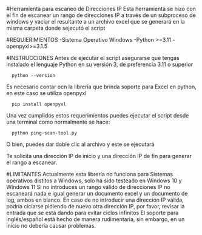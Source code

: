#Herramienta para escaneo de Direcciones IP
Esta herramienta se hizo con el fin de escanear un rango de direcciones IP a través de un subproceso de windows y vaciar el resultante a un archivo excel que se generará en la misma carpeta donde sejecutó el script

#REQUIERIMIENTOS
-Sistema Operativo Windows
-Python >=3.11
-openpyxl>=3.1.5

#INSTRUCCIONES
Antes de ejecutar el script asegurarse que tengas instalado el lenguaje Python en su versión 3, de preferencia 3.11 o superior
```
  python --version
```

Es necesario contar ocn la librería que brinda soporte para Excel en python, en este caso se utiliza openpyxl
```
  pip install openpyxl
```

Una vez cumplidos estos requerimientos puedes ejecutar el script desde una terminal como normalmente se hace:
```
  python ping-scan-tool.py
```
 O bien, puedes dar doble clic al archivo y este se ejecutará

 Te solicita una dirección IP de inicio y una dirección IP de fin para generar el rango a escanear.


#LIMITANTES
Actualmente esta librería no funciona para Sistemas operativos distitos a Windows, solo ha sido testeado en Windows 10 y Windows 11
Si no introduces un rango válido de direcciones IP no escaneará nada e igual generar un documento excel y un documento de log, ambos en blanco.
En caso de no introducir una dirección IP válida, podría ciclarse pidiendo de nuevo otra dirección IP, por favor, revisar la entrada que se está dando para evitar ciclos infinitos
El soporte para inglés/español está hecho de manera rudimentaria, sin embargo, en un inicio no debería causar problemas.
